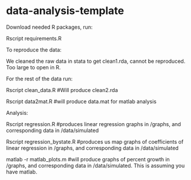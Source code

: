 data-analysis-template
======================
Download needed R packages, run:

Rscript requirements.R


To reproduce the data:

We cleaned the raw data in stata to get clean1.rda, cannot be reproduced. Too large to open in R.


For the rest of the data run:

Rscript clean_data.R #Will produce clean2.rda

Rscript data2mat.R #will produce data.mat for matlab analysis


Analysis:

Rscript regression.R #produces linear regression graphs in /graphs, and corresponding data in /data/simulated

Rscript regression_bystate.R #produces us map graphs of coefficients of linear regression in /graphs, and corresponding data in /data/simulated

matlab -r matlab_plots.m #will produce graphs of percent growth in /graphs, and corresponding data in /data/simulated. This is assuming you have matlab.
